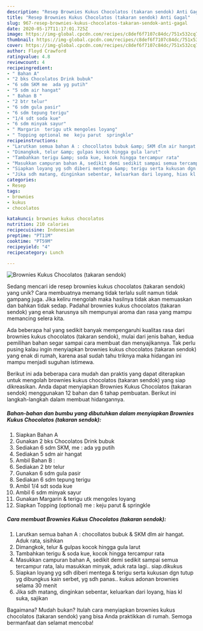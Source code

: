 ```yaml
---
description: "Resep Brownies Kukus Chocolatos (takaran sendok) Anti Gagal"
title: "Resep Brownies Kukus Chocolatos (takaran sendok) Anti Gagal"
slug: 967-resep-brownies-kukus-chocolatos-takaran-sendok-anti-gagal
date: 2020-05-17T11:17:01.725Z
image: https://img-global.cpcdn.com/recipes/c8def6f7107c84dc/751x532cq70/brownies-kukus-chocolatos-takaran-sendok-foto-resep-utama.jpg
thumbnail: https://img-global.cpcdn.com/recipes/c8def6f7107c84dc/751x532cq70/brownies-kukus-chocolatos-takaran-sendok-foto-resep-utama.jpg
cover: https://img-global.cpcdn.com/recipes/c8def6f7107c84dc/751x532cq70/brownies-kukus-chocolatos-takaran-sendok-foto-resep-utama.jpg
author: Floyd Crawford
ratingvalue: 4.8
reviewcount: 4
recipeingredient:
- " Bahan A"
- "2 bks Chocolatos Drink bubuk"
- "6 sdm SKM me  ada yg putih"
- "5 sdm air hangat"
- " Bahan B "
- "2 btr telur"
- "6 sdm gula pasir"
- "6 sdm tepung terigu"
- "1/4 sdt soda kue"
- "6 sdm minyak sayur"
- " Margarin  terigu utk mengoles loyang"
- " Topping optional me  keju parut  springkle"
recipeinstructions:
- "Larutkan semua bahan A : chocollatos bubuk &amp; SKM dlm air hangat. Aduk rata, sisihkan"
- "Dimangkok, telur &amp; gulpas kocok hingga gula larut"
- "Tambahkan terigu &amp; soda kue, kocok hingga tercampur rata"
- "Masukkan campuran bahan A, sedikit demi sedikit sampai semua tercampur rata, lalu masukkan minyak, aduk rata lagi.. siap.dikukus"
- "Siapkan loyang yg sdh diberi mentega &amp; terigu serta kukusan dgn tutup yg dibungkus kain serbet, yg sdh panas.. kukus adonan brownies selama 30 menit"
- "Jika sdh matang, dinginkan sebentar, keluarkan dari loyang, hias kl suka, sajikan"
categories:
- Resep
tags:
- brownies
- kukus
- chocolatos

katakunci: brownies kukus chocolatos 
nutrition: 210 calories
recipecuisine: Indonesian
preptime: "PT11M"
cooktime: "PT59M"
recipeyield: "4"
recipecategory: Lunch

---
```



![Brownies Kukus Chocolatos (takaran sendok)](https://img-global.cpcdn.com/recipes/c8def6f7107c84dc/751x532cq70/brownies-kukus-chocolatos-takaran-sendok-foto-resep-utama.jpg)

Sedang mencari ide resep brownies kukus chocolatos (takaran sendok) yang unik? Cara membuatnya memang tidak terlalu sulit namun tidak gampang juga. Jika keliru mengolah maka hasilnya tidak akan memuaskan dan bahkan tidak sedap. Padahal brownies kukus chocolatos (takaran sendok) yang enak harusnya sih mempunyai aroma dan rasa yang mampu memancing selera kita.



Ada beberapa hal yang sedikit banyak mempengaruhi kualitas rasa dari brownies kukus chocolatos (takaran sendok), mulai dari jenis bahan, kedua pemilihan bahan segar sampai cara membuat dan menyajikannya. Tak perlu pusing kalau ingin menyiapkan brownies kukus chocolatos (takaran sendok) yang enak di rumah, karena asal sudah tahu triknya maka hidangan ini mampu menjadi suguhan istimewa.


Berikut ini ada beberapa cara mudah dan praktis yang dapat diterapkan untuk mengolah brownies kukus chocolatos (takaran sendok) yang siap dikreasikan. Anda dapat menyiapkan Brownies Kukus Chocolatos (takaran sendok) menggunakan 12 bahan dan 6 tahap pembuatan. Berikut ini langkah-langkah dalam membuat hidangannya.

<!--inarticleads1-->

##### Bahan-bahan dan bumbu yang dibutuhkan dalam menyiapkan Brownies Kukus Chocolatos (takaran sendok):

1. Siapkan  Bahan A
1. Gunakan 2 bks Chocolatos Drink bubuk
1. Sediakan 6 sdm SKM, me : ada yg putih
1. Sediakan 5 sdm air hangat
1. Ambil  Bahan B :
1. Sediakan 2 btr telur
1. Gunakan 6 sdm gula pasir
1. Sediakan 6 sdm tepung terigu
1. Ambil 1/4 sdt soda kue
1. Ambil 6 sdm minyak sayur
1. Gunakan  Margarin &amp; terigu utk mengoles loyang
1. Siapkan  Topping (optional) me : keju parut &amp; springkle




<!--inarticleads2-->

##### Cara membuat Brownies Kukus Chocolatos (takaran sendok):

1. Larutkan semua bahan A : chocollatos bubuk &amp; SKM dlm air hangat. Aduk rata, sisihkan
1. Dimangkok, telur &amp; gulpas kocok hingga gula larut
1. Tambahkan terigu &amp; soda kue, kocok hingga tercampur rata
1. Masukkan campuran bahan A, sedikit demi sedikit sampai semua tercampur rata, lalu masukkan minyak, aduk rata lagi.. siap.dikukus
1. Siapkan loyang yg sdh diberi mentega &amp; terigu serta kukusan dgn tutup yg dibungkus kain serbet, yg sdh panas.. kukus adonan brownies selama 30 menit
1. Jika sdh matang, dinginkan sebentar, keluarkan dari loyang, hias kl suka, sajikan




Bagaimana? Mudah bukan? Itulah cara menyiapkan brownies kukus chocolatos (takaran sendok) yang bisa Anda praktikkan di rumah. Semoga bermanfaat dan selamat mencoba!
